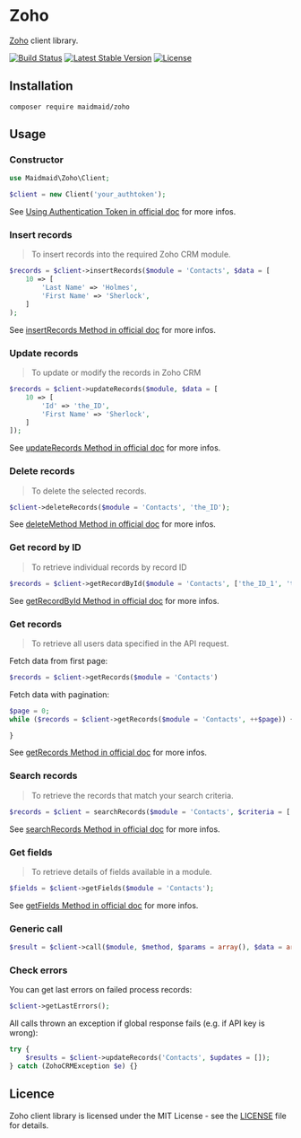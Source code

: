 Zoho
====

[Zoho](https://www.zoho.com) client library.

[![Build Status](https://travis-ci.org/maidmaid/zoho.svg?branch=master)](https://travis-ci.org/maidmaid/zoho)
[![Latest Stable Version](https://poser.pugx.org/maidmaid/zoho/v/stable)](https://packagist.org/packages/maidmaid/zoho)
[![License](https://poser.pugx.org/maidmaid/zoho/license)](https://packagist.org/packages/maidmaid/zoho)

## Installation

```
composer require maidmaid/zoho
```

## Usage

### Constructor

```php
use Maidmaid\Zoho\Client;

$client = new Client('your_authtoken');
```

See [Using Authentication Token in official doc](https://www.zoho.com/crm/help/api/using-authentication-token.html) for more infos.

### Insert records

> To insert records into the required Zoho CRM module.

```php
$records = $client->insertRecords($module = 'Contacts', $data = [
    10 => [
        'Last Name' => 'Holmes',
        'First Name' => 'Sherlock',
    ]
);
```

See [insertRecords Method in official doc](https://www.zoho.com/crm/help/api/insertrecords.html) for more infos.

### Update records

> To update or modify the records in Zoho CRM

```php
$records = $client->updateRecords($module, $data = [
    10 => [
        'Id' => 'the_ID',
        'First Name' => 'Sherlock',
    ]
]);
```

See [updateRecords Method in official doc](https://www.zoho.com/crm/help/api/updaterecords.html) for more infos.

### Delete records

> To delete the selected records.

```php
$client->deleteRecords($module = 'Contacts', 'the_ID');
```

See [deleteMethod Method in official doc](https://www.zoho.com/crm/help/api/deleterecords.html) for more infos.

### Get record by ID

> To retrieve individual records by record ID

```php
$records = $client->getRecordById($module = 'Contacts', ['the_ID_1', 'the_ID_2'])
```

See [getRecordById Method in official doc](https://www.zoho.com/crm/help/api/getrecordbyid.html) for more infos.

### Get records

> To retrieve all users data specified in the API request.

Fetch data from first page:

```php
$records = $client->getRecords($module = 'Contacts')
```

Fetch data with pagination:

```php
$page = 0;
while ($records = $client->getRecords($module = 'Contacts', ++$page)) {

}
```

See [getRecords Method in official doc](https://www.zoho.com/crm/help/api/getrecords.html) for more infos.

### Search records

> To retrieve the records that match your search criteria.

```php
$records = $client = searchRecords($module = 'Contacts', $criteria = ['Last Name' => 'Holmes']);
```

See [searchRecords Method in official doc](https://www.zoho.com/crm/help/api/searchrecords.html) for more infos.

### Get fields

> To retrieve details of fields available in a module.

```php
$fields = $client->getFields($module = 'Contacts');
```

See [getFields Method in official doc](https://www.zoho.com/crm/help/api/getfields.html) for more infos.

### Generic call

```php 
$result = $client->call($module, $method, $params = array(), $data = array())
```

### Check errors

You can get last errors on failed process records:

```php
$client->getLastErrors();
```

All calls thrown an exception if global response fails (e.g. if API key is wrong): 

```php
try {
    $results = $client->updateRecords('Contacts', $updates = []);
} catch (ZohoCRMException $e) {}
```

## Licence

Zoho client library is licensed under the MIT License - see the [LICENSE](LICENSE) file for details.
